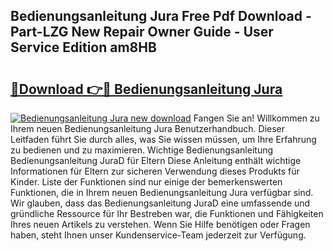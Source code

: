 ## Bedienungsanleitung Jura Free Pdf Download - Part-LZG New Repair Owner Guide - User Service Edition am8HB

# <h2><a href="http://df2oev.blite.top/?on=Bedienungsanleitung+Jura">🔗Download 👉🔴 Bedienungsanleitung Jura</a></h2>

[![Bedienungsanleitung Jura new download](https://i.imgur.com/lujVjoI.png)](http://df2oev.blite.top/?on=Bedienungsanleitung+Jura)
Fangen Sie an! Willkommen zu Ihrem neuen Bedienungsanleitung Jura Benutzerhandbuch. Dieser Leitfaden führt Sie durch alles, was Sie wissen müssen, um Ihre Erfahrung zu bedienen und zu maximieren. Wichtige Bedienungsanleitung Bedienungsanleitung JuraD für Eltern Diese Anleitung enthält wichtige Informationen für Eltern zur sicheren Verwendung dieses Produkts für Kinder. Liste der Funktionen sind nur einige der bemerkenswerten Funktionen, die in Ihrem neuen Bedienungsanleitung Jura verfügbar sind. Wir glauben, dass das Bedienungsanleitung JuraD eine umfassende und gründliche Ressource für Ihr Bestreben war, die Funktionen und Fähigkeiten Ihres neuen Artikels zu verstehen. Wenn Sie Hilfe benötigen oder Fragen haben, steht Ihnen unser Kundenservice-Team jederzeit zur Verfügung.
